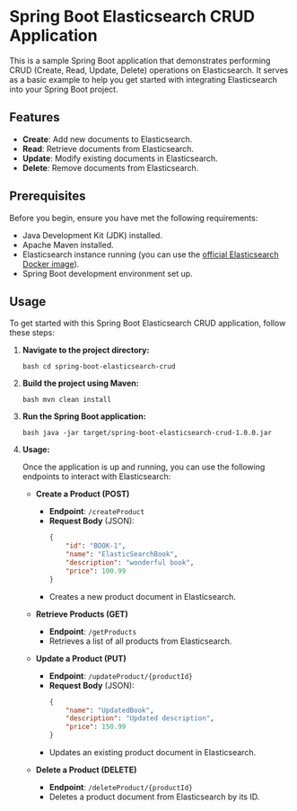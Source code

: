 # Spring Boot Elasticsearch CRUD Application

This is a sample Spring Boot application that demonstrates performing CRUD (Create, Read, Update, Delete) operations on Elasticsearch. It serves as a basic example to help you get started with integrating Elasticsearch into your Spring Boot project.

## Features

- **Create**: Add new documents to Elasticsearch.
- **Read**: Retrieve documents from Elasticsearch.
- **Update**: Modify existing documents in Elasticsearch.
- **Delete**: Remove documents from Elasticsearch.

## Prerequisites

Before you begin, ensure you have met the following requirements:

- Java Development Kit (JDK) installed.
- Apache Maven installed.
- Elasticsearch instance running (you can use the [official Elasticsearch Docker image](https://www.elastic.co/guide/en/elasticsearch/reference/current/docker.html)).
- Spring Boot development environment set up.

## Usage

To get started with this Spring Boot Elasticsearch CRUD application, follow these steps:

1. **Navigate to the project directory:**

    ```bash cd spring-boot-elasticsearch-crud```

2. **Build the project using Maven:**

    ```bash mvn clean install```

3. **Run the Spring Boot application:**

    ```bash java -jar target/spring-boot-elasticsearch-crud-1.0.0.jar```

4. **Usage:**

   Once the application is up and running, you can use the following endpoints to interact with Elasticsearch:

   - **Create a Product (POST)**
     - **Endpoint**: `/createProduct`
     - **Request Body** (JSON):
       ```json
       {
           "id": "BOOK-1",
           "name": "ElasticSearchBook",
           "description": "wonderful book",
           "price": 100.99
       }
       ```
     - Creates a new product document in Elasticsearch.

   - **Retrieve Products (GET)**
     - **Endpoint**: `/getProducts`
     - Retrieves a list of all products from Elasticsearch.

   - **Update a Product (PUT)**
     - **Endpoint**: `/updateProduct/{productId}`
     - **Request Body** (JSON):
       ```json
       {
           "name": "UpdatedBook",
           "description": "Updated description",
           "price": 150.99
       }
       ```
     - Updates an existing product document in Elasticsearch.

   - **Delete a Product (DELETE)**
     - **Endpoint**: `/deleteProduct/{productId}`
     - Deletes a product document from Elasticsearch by its ID.


